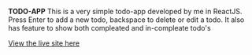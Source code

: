 **TODO-APP**
This is a very simple todo-app developed by me in ReactJS.
Press Enter to add a new todo, backspace to delete or edit a todo.
It also has feature to show both compleated and in-compleate todo's

[View the live site here](https://soumakstodoapp.netlify.app/)

